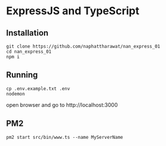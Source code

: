 # ExpressJS and TypeScript

## Installation

```
git clone https://github.com/naphattharawat/nan_express_01
cd nan_express_01
npm i
```

## Running

```
cp .env.example.txt .env
nodemon
```

open browser and go to http://localhost:3000

## PM2

```
pm2 start src/bin/www.ts --name MyServerName
```
